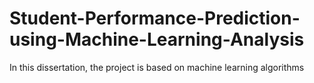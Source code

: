 # Student-Performance-Prediction-using-Machine-Learning-Analysis
In this dissertation, the project is based on machine learning algorithms
